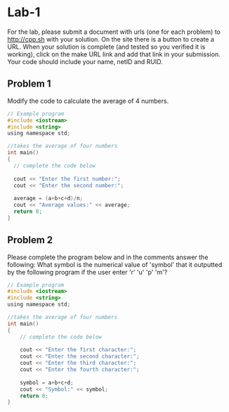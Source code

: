 # Lab-1
For the lab, please submit a document with urls (one for each problem) to http://cpp.sh with your solution.  On the site there is a button to create a URL.  When your solution is complete (and tested so you verified it is working), click on the make URL link and add that link in your submission.  Your code should include your name, netID and RUID.  


## Problem 1
Modify the code to calculate the average of 4 numbers.

```C
// Example program
#include <iostream>
#include <string>
using namespace std;

//takes the average of four numbers
int main()
{
  // complete the code below
  
  cout << "Enter the first number:";
  cout << "Enter the second number:";
  
  average = (a+b+c+d)/n;
  cout << "Average values:" << average;
  return 0;
}

```

## Problem 2
Please complete the program below and in the comments answer the following:  What symbol is the numerical value of 'symbol' that it outputted by the following program if the user enter 'r' 'u' 'p' 'm'?

```C
// Example program
#include <iostream>
#include <string>
using namespace std;

//takes the average of four numbers
int main()
{
    // complete the code below
    
    cout << "Enter the first character:";
    cout << "Enter the second character:";
    cout << "Enter the third character:";
    cout << "Enter the fourth character:";
    
    symbol = a+b+c+d;
    cout << "Symbol:" << symbol;
    return 0;
}

```
